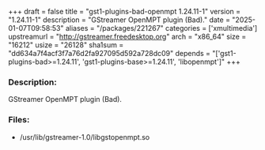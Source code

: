 +++
draft = false
title = "gst1-plugins-bad-openmpt 1.24.11-1"
version = "1.24.11-1"
description = "GStreamer OpenMPT plugin (Bad)."
date = "2025-01-07T09:58:53"
aliases = "/packages/221267"
categories = ['xmultimedia']
upstreamurl = "http://gstreamer.freedesktop.org"
arch = "x86_64"
size = "16212"
usize = "26128"
sha1sum = "dd634a7f4acf3f7a76d2fa927095d592a728dc09"
depends = "['gst1-plugins-bad>=1.24.11', 'gst1-plugins-base>=1.24.11', 'libopenmpt']"
+++
### Description: 
GStreamer OpenMPT plugin (Bad).

### Files: 
* /usr/lib/gstreamer-1.0/libgstopenmpt.so
